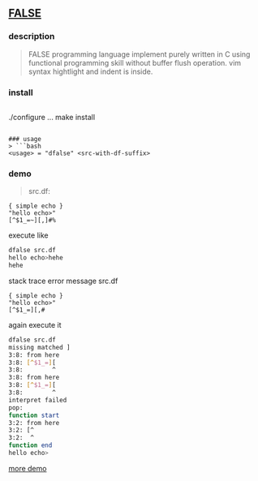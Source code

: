## [FALSE](http://strlen.com/false/false.txt)
### description
> FALSE programming language implement purely written in C
using functional programming skill
without buffer flush operation.
vim syntax hightlight and indent is inside.

### install
> ```bash
./configure ...
make install
```

### usage
> ```bash
<usage> = "dfalse" <src-with-df-suffix>
```

### demo
> src.df:
```false
{ simple echo }
"hello echo>"
[^$1_=~][,]#%
```
execute like 
```bash
dfalse src.df
hello echo>hehe
hehe
```
stack trace  error message
src.df
```false
{ simple echo }
"hello echo>"
[^$1_=][,#
```
again execute it
```bash
dfalse src.df
missing matched ]
3:8: from here
3:8: [^$1_=][
3:8:        ^
3:8: from here
3:8: [^$1_=][
3:8:        ^
interpret failed
pop:
function start
3:2: from here
3:2: [^
3:2:  ^
function end
hello echo>
```
[more demo](https://github.com/Dwylkz/acmps/tree/master/cf/470)
